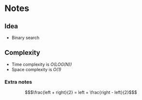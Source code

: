 # Notes

## Idea
* Binary search

## Complexity
* Time complexity is *O(LOG(N))*
* Space complexity is *O(1)*

### Extra notes
```math
$\frac{left + right}{2} = left + \frac{right - left}{2}$
```

